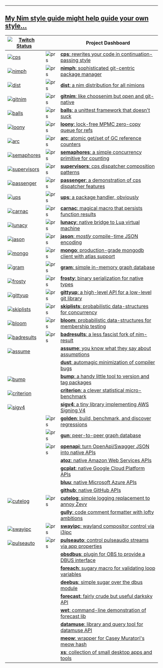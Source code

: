 ----------
[My Nim style guide might help guide your own style...](https://github.com/disruptek/disruptek/blob/master/style.md)
----------

|[![Twitch Status](https://img.shields.io/twitch/status/disruptek)](https://twitch.tv/disruptek) ||Project Dashboard|
|--|--|-----------|
|[![cps](https://github.com/disruptek/cps/workflows/CI/badge.svg)](https://github.com/disruptek/cps/actions?query=workflow%3ACI)|![prs](https://img.shields.io/github/issues-pr-raw/disruptek/cps?label=pr)|[**cps**: rewrites your code in continuation-passing style](https://github.com/disruptek/cps)|
|[![nimph](https://github.com/disruptek/nimph/workflows/CI/badge.svg)](https://github.com/disruptek/nimph/actions?query=workflow%3ACI)|![prs](https://img.shields.io/github/issues-pr-raw/disruptek/nimph?label=pr)|[**nimph**: sophisticated git-centric package manager](https://github.com/disruptek/nimph)|
|[![dist](https://github.com/disruptek/dist/workflows/CI/badge.svg)](https://github.com/disruptek/dist/actions?query=workflow%3ACI)|![prs](https://img.shields.io/github/issues-pr-raw/disruptek/dist?label=pr)|[**dist**: a nim distribution for all nimions](https://github.com/disruptek/dist)|
|[![gitnim](https://github.com/disruptek/gitnim/workflows/CI/badge.svg)](https://github.com/disruptek/gitnim/actions?query=workflow%3ACI)|![prs](https://img.shields.io/github/issues-pr-raw/disruptek/gitnim?label=pr)|[**gitnim**: like choosenim but open and git-native](https://github.com/disruptek/gitnim)|
|[![balls](https://github.com/disruptek/balls/workflows/CI/badge.svg)](https://github.com/disruptek/balls/actions?query=workflow%3ACI)|![prs](https://img.shields.io/github/issues-pr-raw/disruptek/balls?label=pr)|[**balls**: a unittest framework that doesn't suck](https://github.com/disruptek/balls)|
|[![loony](https://github.com/nim-works/loony/workflows/CI/badge.svg)](https://github.com/nim-works/loony/actions?query=workflow%3ACI)|![prs](https://img.shields.io/github/issues-pr-raw/nim-works/loony?label=pr)|[**loony**: lock-free MPMC zero-copy queue for refs](https://github.com/nim-works/loony)|
|[![arc](https://github.com/nim-works/arc/workflows/CI/badge.svg)](https://github.com/nim-works/arc/actions?query=workflow%3ACI)|![prs](https://img.shields.io/github/issues-pr-raw/nim-works/arc?label=pr)|[**arc**: atomic get/set of GC reference counters](https://github.com/nim-works/arc)|
|[![semaphores](https://github.com/disruptek/semaphores/workflows/CI/badge.svg)](https://github.com/disruptek/semaphores/actions?query=workflow%3ACI)|![prs](https://img.shields.io/github/issues-pr-raw/disruptek/semaphores?label=pr)|[**semaphores**: a simple concurrency primitive for counting](https://github.com/disruptek/semaphores)|
|[![supervisors](https://github.com/disruptek/supervisors/workflows/CI/badge.svg)](https://github.com/disruptek/supervisors/actions?query=workflow%3ACI)|![prs](https://img.shields.io/github/issues-pr-raw/disruptek/supervisors?label=pr)|[**supervisors**: cps dispatcher composition patterns](https://github.com/disruptek/supervisors)|
|[![passenger](https://github.com/disruptek/passenger/workflows/CI/badge.svg)](https://github.com/disruptek/passenger/actions?query=workflow%3ACI)|![prs](https://img.shields.io/github/issues-pr-raw/disruptek/passenger?label=pr)|[**passenger**: a demonstration of cps dispatcher features](https://github.com/disruptek/passenger)|
|[![ups](https://github.com/disruptek/ups/workflows/CI/badge.svg)](https://github.com/disruptek/ups/actions?query=workflow%3ACI)|![prs](https://img.shields.io/github/issues-pr-raw/disruptek/ups?label=pr)|[**ups**: a package handler, obviously](https://github.com/disruptek/ups)|
|[![carnac](https://github.com/disruptek/carnac/workflows/CI/badge.svg)](https://github.com/disruptek/carnac/actions?query=workflow%3ACI)|![prs](https://img.shields.io/github/issues-pr-raw/disruptek/carnac?label=pr)|[**carnac**: magical macro that persists function results](https://github.com/disruptek/carnac)|
|[![lunacy](https://github.com/disruptek/lunacy/workflows/CI/badge.svg)](https://github.com/disruptek/lunacy/actions?query=workflow%3ACI)|![prs](https://img.shields.io/github/issues-pr-raw/disruptek/lunacy?label=pr)|[**lunacy**: native bridge to Lua virtual machine](https://github.com/disruptek/lunacy)|
|[![jason](https://github.com/disruptek/jason/workflows/CI/badge.svg)](https://github.com/disruptek/jason/actions?query=workflow%3ACI)|![prs](https://img.shields.io/github/issues-pr-raw/disruptek/jason?label=pr)|[**jason**: _mostly_ compile-time JSON encoding](https://github.com/disruptek/jason)|
|[![mongo](https://github.com/sesco-llc/mongo/workflows/CI/badge.svg)](https://github.com/sesco-llc/mongo/actions?query=workflow%3ACI)|![prs](https://img.shields.io/github/issues-pr-raw/sesco-llc/mongo?label=pr)|[**mongo**: production-grade mongodb client with atlas support](https://github.com/sesco-llc/mongo)|
|[![gram](https://github.com/disruptek/gram/workflows/CI/badge.svg)](https://github.com/disruptek/gram/actions?query=workflow%3ACI)|![prs](https://img.shields.io/github/issues-pr-raw/disruptek/gram?label=pr)|[**gram**: simple in-memory graph database](https://github.com/disruptek/gram)|
|[![frosty](https://github.com/disruptek/frosty/workflows/CI/badge.svg)](https://github.com/disruptek/frosty/actions?query=workflow%3ACI)|![prs](https://img.shields.io/github/issues-pr-raw/disruptek/frosty?label=pr)|[**frosty**: binary serialization for native types](https://github.com/disruptek/frosty)|
|[![gittyup](https://github.com/disruptek/gittyup/workflows/CI/badge.svg)](https://github.com/disruptek/gittyup/actions?query=workflow%3ACI)|![prs](https://img.shields.io/github/issues-pr-raw/disruptek/gittyup?label=pr)|[**gittyup**: a high-level API for a low-level git library](https://github.com/disruptek/gittyup)|
|[![skiplists](https://github.com/disruptek/skiplists/workflows/CI/badge.svg)](https://github.com/disruptek/skiplists/actions?query=workflow%3ACI)|![prs](https://img.shields.io/github/issues-pr-raw/disruptek/skiplists?label=pr)|[**skiplists**: probabilistic data-structures for concurrency](https://github.com/disruptek/skiplists)|
|[![bloom](https://github.com/disruptek/bloom/workflows/CI/badge.svg)](https://github.com/disruptek/bloom/actions?query=workflow%3ACI)|![prs](https://img.shields.io/github/issues-pr-raw/disruptek/bloom?label=pr)|[**bloom**: probabilistic data-structures for membership testing](https://github.com/disruptek/bloom)|
|[![badresults](https://github.com/disruptek/badresults/workflows/CI/badge.svg)](https://github.com/disruptek/badresults/actions?query=workflow%3ACI)|![prs](https://img.shields.io/github/issues-pr-raw/disruptek/badresults?label=pr)|[**badresults**: a less fascist fork of nim-result](https://github.com/disruptek/badresults)|
|[![assume](https://github.com/disruptek/assume/workflows/CI/badge.svg)](https://github.com/disruptek/assume/actions?query=workflow%3ACI)||[**assume**: you know what they say about assumptions](https://github.com/disruptek/assume)|
|||[**dust**: automagic minimization of compiler bugs](https://github.com/disruptek/dust)|
|[![bump](https://github.com/disruptek/bump/workflows/CI/badge.svg)](https://github.com/disruptek/bump/actions?query=workflow%3ACI)||[**bump**: a handy little tool to version and tag packages](https://github.com/disruptek/bump)|
|[![criterion](https://github.com/disruptek/criterion/workflows/CI/badge.svg)](https://github.com/disruptek/criterion/actions?query=workflow%3ACI)||[**criterion**: a clever statistical micro-benchmark](https://github.com/disruptek/criterion)|
|[![sigv4](https://github.com/disruptek/sigv4/workflows/CI/badge.svg)](https://github.com/disruptek/sigv4/actions?query=workflow%3ACI)||[**sigv4**: a tiny library implementing AWS Signing V4](https://github.com/disruptek/sigv4)|
||![prs](https://img.shields.io/github/issues-pr-raw/disruptek/golden?label=pr)|[**golden**: build, benchmark, and discover regressions](https://github.com/disruptek/golden)|
||![prs](https://img.shields.io/github/issues-pr-raw/disruptek/gun?label=pr)|[**gun**: peer-to-peer graph database](https://github.com/disruptek/gun)|
||![prs](https://img.shields.io/github/issues-pr-raw/disruptek/openapi?label=pr)|[**openapi**: turn OpenApi/Swagger JSON into native APIs](https://github.com/disruptek/openapi)|
|||[**atoz**: native Amazon Web Services APIs](https://github.com/disruptek/atoz)|
|||[**gcplat**: native Google Cloud Platform APIs](https://github.com/disruptek/gcplat)|
|||[**bluu**: native Microsoft Azure APIs](https://github.com/disruptek/bluu)|
|||[**github**: native GitHub APIs](https://github.com/disruptek/github)|
|[![cutelog](https://github.com/disruptek/cutelog/workflows/CI/badge.svg)](https://github.com/disruptek/cutelog/actions?query=workflow%3ACI)|![prs](https://img.shields.io/github/issues-pr-raw/disruptek/cutelog?label=pr)|[**cutelog**: simple logging replacement to annoy Zevv](https://github.com/disruptek/cutelog)|
|||[**gully**: code comment formatter with lofty ambitions](https://github.com/disruptek/gully)|
|[![swayipc](https://github.com/disruptek/swayipc/workflows/CI/badge.svg)](https://github.com/disruptek/swayipc/actions?query=workflow%3ACI)|![prs](https://img.shields.io/github/issues-pr-raw/disruptek/swayipc?label=pr)|[**swayipc**: wayland compositor control via i3ipc](https://github.com/disruptek/swayipc)|
|[![pulseauto](https://github.com/disruptek/pulseauto/workflows/CI/badge.svg)](https://github.com/disruptek/pulseauto/actions?query=workflow%3ACI)|![prs](https://img.shields.io/github/issues-pr-raw/disruptek/pulseauto?label=pr)|[**pulseauto**: control pulseaudio streams via app properties](https://github.com/disruptek/pulseauto)|
|||[**obsdbus**: plugin for OBS to provide a DBUS interface](https://github.com/disruptek/obsdbus)|
|||[**foreach**: sugary macro for validating loop variables](https://github.com/disruptek/foreach)|
|||[**deebus**: simple sugar over the dbus module](https://github.com/disruptek/deebus)|
|||[**forecast**: fairly crude but useful darksky API](https://github.com/disruptek/forecast)|
|||[**wet**: command-line demonstration of forecast lib](https://github.com/disruptek/wet)|
|||[**datamuse**: library and query tool for datamuse API](https://github.com/disruptek/datamuse)|
|||[**meow**: wrapper for Casey Muratori's meow hash](https://github.com/disruptek/meow)|
|||[**xs**: collection of small desktop apps and tools](https://github.com/disruptek/xs)|
